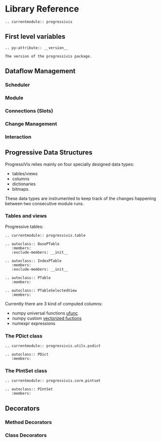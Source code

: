 # Library Reference

```{eval-rst}
.. currentmodule:: progressivis
```

## First level variables


```{eval-rst}
.. py:attribute:: __version__
```
    The version of the progressivis package.


## Dataflow Management

### Scheduler

### Module

### Connections (Slots)


### Change Management



### Interaction

## Progressive Data Structures

ProgressiVis relies mainly on four specially designed data types:

* tables/views
* columns
* dictionaries
* bitmaps.

These data types are instrumented to keep track of the changes happening between two consecutive module runs.

### Tables and views


Progressive tables:

```{eval-rst}
.. currentmodule:: progressivis.table

.. autoclass:: BasePTable
   :members:
   :exclude-members: __init__

.. autoclass:: IndexPTable
   :members:
   :exclude-members: __init__

.. autoclass:: PTable
   :members:

.. autoclass:: PTableSelectedView
   :members:
```

Currently there are 3 kind of computed columns:

* numpy universal functions [ufunc](https://numpy.org/doc/stable/reference/ufuncs.html)
* numpy custom [vectorized fuctions](https://numpy.org/doc/stable/reference/generated/numpy.vectorize.html)
* numexpr expressions



### The PDict class

```{eval-rst}
.. currentmodule:: progressivis.utils.psdict

.. autoclass:: PDict
   :members:
```

### The PIntSet class


```{eval-rst}
.. currentmodule:: progressivis.core.pintset

.. autoclass:: PIntSet
   :members:
```

## Decorators

### Method Decorators


### Class Decorators

